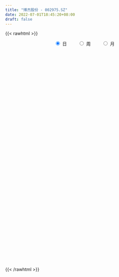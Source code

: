 ```yaml
---
title: "博杰股份 - 002975.SZ"
date: 2022-07-01T18:45:20+08:00
draft: false
---
```

{{< rawhtml >}}
    <div style="text-align: center">
        <label style="padding: 1rem;"><input style="margin-right: .5rem" type="radio" name="period" value="D" checked onclick="period_change(this)">日</label>
        <label style="padding: 1rem;"><input style="margin-right: .5rem" type="radio" name="period" value="W" onclick="period_change(this)">周</label>
        <label style="padding: 1rem;"><input style="margin-right: .5rem" type="radio" name="period" value="M" onclick="period_change(this)">月</label>
    </div>
    <div id="chart" style="height: 700px;"></div> 
    <script type="text/javascript">
        const D_v = [31976.78,36963.95,34380.96,25157.05,26293.55,16325.0,30234.77,24055.02,23907.0,14745.0,17701.0,15123.0,25660.97,22831.62,22460.34,14828.24,21765.88,52831.56,47192.48,41238.56,47676.0,39480.56,37635.0,34987.4,27150.34,24122.0,21984.89,23952.8,17226.7,20298.4,36975.92,31024.34,20224.2,16602.3,16684.81,27568.1,25042.82,17873.22,12118.12,38986.55,37900.0,29535.36,21932.39,34206.4,18019.6,18904.37,15994.54,16589.6,13108.0,13675.0,17900.44,18516.37,16738.32,14422.49,22651.49,15079.99,15831.5,14121.3,15703.0,10340.79,11416.69,10650.1,10168.3,17465.0,12443.0,10803.0,15132.0,10202.0,7525.42,6580.0,10040.01,7287.0,6385.01,14145.81,6613.93,8149.0,6624.5,12621.0,12650.54,27031.2,19997.55,18882.61,7164.04,5717.75,143181.38,98505.28,44244.42,39957.63,38002.01,43397.86,23266.33,18357.12,28593.15,27458.73,22728.1,23256.0,21097.0,21307.99,36854.39,31122.13,35147.12,25833.43,20602.0,15599.0,17286.42,15839.99,26670.22,18295.0,37606.52,25914.12,19739.0,17088.6,41393.0,24858.79,14065.0,15295.0,11172.52,20906.0,12697.0,8492.0,9798.0,11488.0,11886.26,11220.72,27293.0,12664.0,20470.0,19886.6,14114.42,14861.0,16434.0,17301.99,12421.99,17495.6,27567.0,20736.68,41536.96,18386.43,15289.72,30027.43,33356.35,22123.71,24094.76,22104.0,24197.92,18665.02,42599.02,46290.59,33867.59,44590.38,51080.12,23922.34,19908.96,29818.0,29413.32,23810.6,16216.4,19481.47,22339.26,13129.12,15369.19,18992.77,13243.83,14294.9,18662.26,14676.67,13182.15,12422.0,12583.78,18847.67,20867.38,16136.19,22920.42,15383.37,11606.73,12715.0,7240.0,10347.0,9228.0,11355.42,14215.0,7822.07,6580.82,6753.75,10785.0,6750.87,5798.74,6228.0,7212.37,7884.0,16656.35,13568.44,6475.44,9116.69,6660.8,5564.0,5293.0,9549.0,9075.0,6184.01,5909.08,8685.14,5671.58,6725.38,7895.0,7799.33,8650.72,7105.45,10363.49,12352.83,9488.76,6129.96,7864.0,9546.2,10041.14,7050.4,5779.4,16453.19,14363.09,9983.47,13015.53,7554.93,11659.7,6091.05,8011.35,12298.78,6754.93,5270.08,5809.28,5292.44,8922.82,6967.31,5554.33,11374.39,8404.29,7966.9,12964.18,8372.48,9070.5,6031.25,6227.25,6070.44,5489.81,6957.65,7836.99,7724.62,7210.52,13116.83,7642.13,9226.41,13587.0,8102.69,12001.86,15910.24,22696.4,14846.28,10934.56,9411.5,14186.02,9962.2,10917.95,16495.08,13260.45,8730.86,11591.75,10535.05,11417.27,28145.36,22893.21,18950.22,11760.04,16242.38,10917.23,10578.45,11169.94,16275.94,10656.71,8129.65,7965.64,10937.25,11904.77,8266.41,11701.8,9217.41,10117.05,8653.53,8864.0,12712.58,7906.13,7680.01,10003.0,8461.16,7311.99,14480.57,25581.98,25035.62,17111.71,35423.96,19783.36,14740.0,10609.11,7935.21,8222.13,7770.77,6976.41,6115.75,6558.59,8434.45,6657.32,8961.25,6677.4,12093.49,14010.15,11930.19,4804.0,8989.65,4753.0,4978.0,3874.0,6037.17,5728.41,3459.19,2324.0,3579.0,2398.0,2433.0,2662.0,3660.46,3704.11,3021.36,3504.77,5801.15,4714.11,9797.75,6583.0,5562.15,4086.0,4184.2,8672.11,18190.07,30149.8,14222.0,13725.24,8061.0,18377.18,13135.75,36848.17,45193.23,25407.76,17062.35,14072.62,11192.2,13006.95,11124.72,18692.15,9660.39,7697.0,9050.5,7421.16,9600.16,17055.14,9386.29,7721.41,6921.61,5701.92,13650.42,9898.64,7694.24,7600.76,6353.11,5359.19,9408.0,6216.04,6766.2,9983.98,23812.66,23516.82,11462.73,22457.18,15234.64,10960.43,7532.55,14677.54,9032.94,7227.49,6252.7,16569.66,9679.49,7819.22,7772.22,9387.52,7611.5,6751.1,4738.09,5755.0,7950.8,4897.98,5702.0,4492.9,6272.33,4738.0,3345.39,4741.25,2606.0,3492.52,5044.17,3730.39,2893.63,2279.94,2798.0,2320.31,5094.69,6260.26,6181.92,7715.38,5217.8,4606.0,3171.47,3203.0,10931.57,4933.72,6231.0,12058.72,12321.54,7836.69,7605.97,7127.35,7129.7,7958.0,7251.48,4350.48,12122.13,7307.88,5907.16,8940.28,11127.48,7996.13,5389.17,5435.08,6847.0,8534.68,4753.8,3984.48,4835.84,5461.84,5096.08,4201.0,4011.47,3558.99,4084.0,4546.84,5084.56,4957.0,5476.0,6788.58,12714.07,14681.38,10485.64,13091.0,7389.0,5735.0,4548.72,6181.08,7949.51,4414.05,4244.14,6479.0,3703.58,3862.0,3949.72,4965.79,4249.17,6273.0,4457.67,5376.79,7412.0,5349.17,13280.66,12066.68,14672.0,11297.0,7618.0,9739.3,7900.0,8573.85,8150.76,8862.89,8605.06,13060.0,8932.0,15646.36,9895.21,8600.0,9637.0,7924.1,9424.32,14102.93,15126.44,11385.0,7854.01]
const D_histogram = [0.0,0.582017094,1.2232166167,1.02846027,1.6277849981,1.8798505623,1.5061984544,2.1885815379,2.4991043027,2.5469200236,2.6534226534,2.7633803643,2.4014012993,2.426570961,1.6734851849,1.2142962573,1.3888365203,-4.5253929834,-7.6348794997,-9.2642124184,-10.0998789921,-9.7873325629,-9.1480457564,-8.6784727894,-8.1299323267,-7.12730739,-5.9784940448,-4.6244667979,-3.5002841934,-2.6183424832,-2.3739450757,-2.2200134881,-1.7065115611,-0.984923456,-0.4460998045,0.4640353709,1.2786116281,1.73495981,2.101635767,2.8628985167,3.3898123805,3.4447609454,3.1580592877,2.4901890093,2.0250069512,1.908938149,1.9425828274,2.0913153617,2.0449869198,2.0783822359,2.1393047518,2.2847160594,2.1613757808,2.1098047659,1.8432887392,1.7504859925,1.5555638823,1.3135188539,1.0324874193,0.7776895434,0.7053575143,0.4917522931,0.3030611232,-0.1237424116,-0.5290774032,-0.5398468527,-0.2881135824,-0.0362743378,0.1737942281,0.3475498415,0.4943880968,0.6206361721,0.636601304,0.8300442508,0.8744437036,0.9704383884,0.9396418999,0.740779553,0.7733358804,1.2837907926,1.6448163191,1.8556846159,2.474076802,3.3666387259,4.4046618804,4.4042865027,4.0091641182,3.3239522156,2.7213871598,1.8303331968,1.1749703074,0.690714931,0.3311358504,0.0135514465,-0.363202357,-0.3556895965,-0.3991940413,-0.5270060307,-0.1873032461,0.1887316227,0.3701996303,0.3606480352,0.0893725607,-0.103462124,-0.3995221601,-0.6717373384,-0.5047729787,-0.3598736544,0.3113374748,0.7998171007,0.8795764715,0.8673652164,0.1088555488,-0.6471360485,-1.1364440853,-1.4916244685,-1.6322273519,-1.3592122157,-1.236385525,-1.0721923407,-0.8875967978,-0.8389042795,-0.9723983262,-0.9332622738,-1.2453366821,-1.3186414691,-0.879977487,-0.6564197901,-0.3220008638,-0.3433262028,-0.116664907,-0.2133317486,-0.2518300858,-0.1836306895,0.2846072738,0.629942731,0.0401423538,-0.2319305891,-0.3730299645,0.1563117921,0.6157279398,0.8009746475,0.624789458,0.55726227,0.1121095856,-0.0271755417,0.6152699558,1.0744320469,1.2696668516,0.474588104,-0.5923630171,-1.2625338849,-1.729602682,-2.19538315,-2.6334881206,-2.5517511215,-2.5778925457,-2.8067175506,-3.0114474948,-2.9352284294,-2.6559708054,-2.226129366,-2.0224980109,-1.6667727443,-0.9784869824,-0.3772620738,-0.0476101464,0.2056954472,0.3354979846,0.6917522671,1.061838183,1.2171090219,1.5816505514,1.7049233268,1.7527793398,1.692616943,1.5640466955,1.1475241062,1.0375214062,0.6858902396,0.0624728583,-0.2788364482,-0.3692769887,-0.4589920133,-0.6318478826,-0.6299714427,-0.5427657759,-0.424557094,-0.387233685,-0.3193567825,-0.4636271194,-0.8120197263,-0.9587224747,-0.7827868258,-0.6035193794,-0.3810459788,-0.2750266063,0.0849226199,0.516044393,0.7650592834,0.9355515653,1.0942590234,1.0886237874,0.8616478009,0.6877546486,0.6357294559,0.7392245797,0.809918506,0.9923475705,0.9502728104,0.7183835657,0.5752375366,0.344573571,0.0888686143,-0.2408054072,-0.3111932405,-0.3761250848,-0.6005784004,-0.6495910321,-0.7383915393,-1.0078891691,-1.1055471957,-1.1982648856,-1.219667785,-1.0380313639,-0.5926998846,-0.2759468284,-0.0353383642,0.1935130192,0.3170417997,0.3667200513,0.4343169005,0.4243720288,0.6136303178,0.6069097992,0.688835412,0.8798084585,0.9739515466,0.7979465296,0.6706239969,0.4928068258,0.3387639283,0.1494894592,0.0581184457,-0.0955047269,-0.3092316172,-0.4734167917,-0.2362945073,-0.0607516344,0.2164640074,0.4766485101,0.677609183,0.8721282425,1.0408524067,1.3576902932,1.3188046741,1.3393415063,1.0617802998,0.9892223224,0.9063065083,0.6672934911,0.3363449185,0.1053922307,-0.0516564389,-0.0608592263,-0.1841813506,-0.4295826258,-1.0069678429,-1.5237462365,-1.9343217224,-2.0552029462,-1.8335168921,-1.6993961051,-1.6239552735,-1.5632111293,-1.2770891918,-1.184710439,-0.9465980716,-0.6906469404,-0.4130218925,-0.1418060232,0.073845896,0.0491925701,0.0129469742,0.1155340334,0.2292981726,0.2491314252,0.3833435041,0.433279699,0.48422403,0.4063052129,0.2731122348,0.2348022926,-0.0310195328,0.2235897612,0.1887379823,0.1187205235,0.4002041908,0.5640547665,0.553679204,0.3976461388,0.3222405406,0.1850791398,0.0657565707,0.0677430414,0.0689239373,0.057893739,-0.0158652344,-0.0510101715,-0.1372133337,-0.16953872,-0.3223668734,-0.5764391215,-0.7185159853,-0.7666327022,-0.629057436,-0.5333964222,-0.4875889159,-0.4564496677,-0.5314609016,-0.3991893167,-0.227260255,-0.0619438474,0.0032727005,0.0942198133,0.2065228278,0.2620358271,0.2305833814,0.2312615921,0.2081200195,0.17078744,0.210367305,0.2885801455,0.4634689811,0.464728156,0.3949631809,0.3395981829,0.3151705992,0.3413286627,0.6918812308,0.9386250205,1.0056738899,0.9300358055,0.8695560753,0.9205977698,0.915511453,1.2416531036,1.5404096375,1.5424534259,1.4219092587,1.1433683252,0.9245743145,0.7040893448,0.5186631814,0.4881938504,0.3498401428,0.2320085811,0.0484487173,-0.0544771975,-0.2015373365,-0.5180629821,-0.6498931555,-0.7979666519,-0.9153695084,-0.8789488636,-0.6713538898,-0.5815261867,-0.5484745758,-0.4461925097,-0.39739858,-0.3103917712,-0.3628316248,-0.4225167978,-0.4864804598,-0.3840143549,-0.0942992931,0.1625139248,0.2827636669,0.5357462556,0.6283349685,0.6651602827,0.6278498084,0.6556400733,0.5885423316,0.3926708096,0.1943823864,0.2655449114,0.2944891522,0.2884015186,0.1374884688,0.1388865807,0.0815599662,-0.0435782667,-0.1330844481,-0.295455494,-0.5013316068,-0.6746776028,-0.8750836155,-0.8559502156,-1.013525145,-1.0862158398,-1.0387896882,-0.8402521498,-0.6550490385,-0.5259863031,-0.5334046162,-0.5622206786,-0.5046535864,-0.3992779975,-0.3170523206,-0.2305881573,-0.0650641737,-0.042948821,0.0924358699,0.1434508384,0.2355861059,0.233256154,0.2108746863,0.1766179642,0.0239922205,-0.0972376966,-0.2726228773,-0.5659481503,-0.7576234994,-0.8546666306,-0.8585575829,-0.8906083101,-1.0112656768,-0.8859069541,-0.7136489016,-0.551945768,-0.3511083414,-0.1890771185,-0.0479446924,-0.0095251329,0.1392986135,0.1800856797,0.176774113,0.24642498,0.3422781818,0.4200316463,0.4750254775,0.4498853309,0.3754494445,0.2023246635,0.1259294535,0.0277263629,0.0224093751,-0.0048710097,0.0742244134,0.1097413249,0.159228103,0.1334653982,0.0481823948,-0.1785359487,-0.5065002423,-0.6670638689,-0.7561626277,-0.5898579159,-0.3972037934,-0.2265844358,-0.0903291149,0.0838210132,0.2628299401,0.3959725067,0.480997693,0.554561098,0.5922076727,0.6206116098,0.635213547,0.6746893119,0.6929631867,0.5664990967,0.4790987892,0.4062709001,0.3480212116,0.3324398464,0.4342823455,0.4208767599,0.5040961963,0.5638711606,0.5349716515,0.4673809443,0.3390885298,0.2437959272,0.1780939393,0.1007918849,0.0781157839,0.1487629234,0.1851542087,0.3189984543,0.3779074247,0.3144231998,0.3268081151,0.3425944033,0.3774113435,0.4533798012,0.4103648127,0.3783322338,0.2869915746]
const D_fast = [0.0,0.7275213675,1.6745250444,1.7368837652,2.7431547428,3.4651829475,3.4680804533,4.6976089213,5.6329077618,6.3174534885,7.0873117817,7.8881145837,8.1264858435,8.7582982455,8.4235837656,8.2679689022,8.7897182953,1.7441405458,-3.2740658454,-7.2194518687,-10.5800881905,-12.714374902,-14.3620995346,-16.0621447649,-17.5460873839,-18.3252892947,-18.6710994607,-18.4731889132,-18.2240773571,-17.9967212677,-18.3458101291,-18.7468819136,-18.6600078768,-18.1846506357,-17.7573519353,-16.7312079172,-15.5969787529,-14.7068906185,-13.8148057199,-12.3378183409,-10.963451382,-10.0473125808,-9.5444994165,-9.5898224426,-9.5487527628,-9.1875870278,-8.6682966426,-7.9967352678,-7.5318169798,-6.9788261047,-6.3830774008,-5.6664870784,-5.2494834118,-4.7736032353,-4.5792970772,-4.2344783257,-4.0405094654,-3.9541747804,-3.9770843601,-4.0374598501,-3.9334525007,-4.0241196486,-4.1370455377,-4.5947846754,-5.1323890178,-5.2781201804,-5.0984153058,-4.8556446456,-4.6021275226,-4.3414844488,-4.0710491694,-3.7896420511,-3.6145265931,-3.2135725837,-2.950562205,-2.6119579231,-2.4078439367,-2.4215113953,-2.1956210978,-1.3642184874,-0.5919888812,0.0828005696,1.3197119562,3.0539335616,5.1931221862,6.2938184342,6.9009870793,7.0467632306,7.1245449647,6.6910743009,6.3294539883,6.0178773446,5.7410822267,5.4268856845,4.9593312917,4.877921653,4.7346186979,4.4750552009,4.7679321739,5.1911499484,5.4651678636,5.5457782773,5.296845943,5.0781457273,4.6822051512,4.2420556382,4.2828267533,4.3377576639,5.0868031618,5.7752370629,6.0748905516,6.2795206006,5.5482248202,4.6304492108,3.8570301526,3.1289436523,2.5802839309,2.5134960132,2.3272263226,2.2233714217,2.1860677652,2.0250342137,1.6484405854,1.4542610693,0.8308524905,0.4278873362,0.6465569465,0.706009696,0.9599284063,0.8527715165,1.0502665857,0.9002668069,0.7988109483,0.8211026722,1.3604924539,1.8633135939,1.2835488051,0.953493215,0.7191363485,1.2875560531,1.9009041857,2.2863945553,2.2664067303,2.3381951098,1.9210698218,1.774990809,2.5712537955,3.2990238984,3.811675416,3.1352436943,1.920201819,0.9343974799,0.0349280123,-0.9796982431,-2.0761752439,-2.6323760252,-3.3029905858,-4.2334949784,-5.1910867962,-5.8486748382,-6.2334099156,-6.3601008177,-6.6620939653,-6.7230618847,-6.2793978685,-5.7724884784,-5.4547390875,-5.1500096321,-4.9363325986,-4.4071402493,-3.7715947876,-3.3120466932,-2.5520925259,-2.0025889188,-1.5165380708,-1.1535462318,-0.8911048055,-1.0207463683,-0.8713687167,-1.0515273234,-1.6593264902,-2.0703449087,-2.2531046963,-2.4575677243,-2.7883855642,-2.944001985,-2.9924877622,-2.9804183538,-3.0399033661,-3.0518656592,-3.312042776,-3.8634403144,-4.2498236814,-4.269584739,-4.2411971375,-4.1139852316,-4.0767225107,-3.6955426295,-3.1354097582,-2.6951300469,-2.2907498737,-1.8584776597,-1.5919569489,-1.6035209852,-1.6054754753,-1.498568304,-1.2102670353,-0.9370934825,-0.5065775254,-0.3110840829,-0.3633774362,-0.3627140812,-0.5072346539,-0.7407224571,-1.1305978304,-1.2787839738,-1.4377470893,-1.812345005,-2.0237553948,-2.2971537868,-2.8186237089,-3.1926685344,-3.5849524457,-3.9112722913,-3.9891437112,-3.6919872031,-3.4442208539,-3.2124469809,-2.9352173427,-2.7324281122,-2.5910698478,-2.4148937734,-2.318745638,-1.9760797696,-1.8310728383,-1.5769383726,-1.1660132114,-0.8283822366,-0.8049006212,-0.7645671547,-0.8191826194,-0.8885345348,-1.0404366391,-1.1172780411,-1.2947773955,-1.5858121901,-1.8683515625,-1.6903029049,-1.5299479406,-1.1986162969,-0.8192696667,-0.4489066981,-0.036355578,0.3925816879,1.0488421477,1.3396576971,1.6950299059,1.6829137743,1.8576613775,2.0013221905,1.9291325461,1.682270203,1.477665573,1.3077027937,1.2832851997,1.1139177377,0.7611208061,-0.0680063717,-0.9657213245,-1.859877241,-2.4945592014,-2.7312523703,-3.0219806095,-3.3525285963,-3.6825872344,-3.7157375949,-3.9195364518,-3.9180736023,-3.8347842062,-3.6604146315,-3.424650268,-3.1905368747,-3.2028920581,-3.2359009105,-3.1044303429,-2.9333416606,-2.8512255516,-2.6211775967,-2.462921477,-2.2909211386,-2.2672636524,-2.3321785718,-2.3117879408,-2.5853646495,-2.2748579152,-2.2625251985,-2.3028625264,-1.9213278115,-1.6164635441,-1.4884193056,-1.5450408361,-1.5398862992,-1.630777915,-1.7336613415,-1.7147391104,-1.6963272302,-1.6928839937,-1.7706092758,-1.8185067557,-1.9390132514,-2.0137233177,-2.2471431894,-2.6453252178,-2.9670310781,-3.2068059705,-3.2264950632,-3.2641831551,-3.3402728777,-3.4232460464,-3.6311225057,-3.59864825,-3.483534252,-3.3337038063,-3.2676690832,-3.1531670172,-2.9892332957,-2.8682113396,-2.84201794,-2.7835243312,-2.754635899,-2.7492716184,-2.6570999272,-2.5067420503,-2.2159859695,-2.0985447555,-2.0695689354,-2.0400343877,-1.9856693216,-1.8741790924,-1.3506562166,-0.8692561718,-0.55078883,-0.3939179629,-0.2370086744,0.0441824626,0.267974009,0.9045289356,1.5883878788,1.9760450237,2.2109781712,2.218279319,2.230628887,2.1861662535,2.1304058853,2.221985017,2.171091345,2.1112619286,1.9398142442,1.8232690299,1.6258245569,1.1797831657,0.8854797035,0.5379145442,0.1916693106,0.0083527394,0.0481092407,-0.0074446029,-0.1115116358,-0.1207776972,-0.1713334125,-0.1619245465,-0.3050723063,-0.4703866787,-0.6559704556,-0.6495079395,-0.383367701,-0.0859260019,0.1050146569,0.4919338095,0.7416062646,0.9447216494,1.0643736273,1.2560739105,1.3361117516,1.238407932,1.0887151054,1.2262638583,1.3288303871,1.3948431332,1.2783022006,1.3144219576,1.2774853347,1.1414525352,1.0186752417,0.7824403224,0.4512313078,0.1092159112,-0.3099610054,-0.5048151594,-0.9157713751,-1.2600160298,-1.4722873003,-1.4838127994,-1.4623719476,-1.4648057881,-1.6055752552,-1.7749464872,-1.8435427917,-1.8379867021,-1.8350241054,-1.8062069814,-1.6569490412,-1.6455708938,-1.4870772354,-1.4001995573,-1.2491677633,-1.1931836766,-1.1628464729,-1.1529487038,-1.2995763924,-1.4451157337,-1.6886566338,-2.1234689443,-2.5045501682,-2.8152599571,-3.0337903051,-3.2884931098,-3.6619668958,-3.7580849116,-3.7642390845,-3.7405223928,-3.6274620516,-3.5127001084,-3.3835538554,-3.347515579,-3.1638671793,-3.0780586931,-3.0371767317,-2.9059196196,-2.7244968723,-2.5417354963,-2.3679852958,-2.2806541096,-2.2612276349,-2.38377125,-2.4286840966,-2.5199555965,-2.5196702405,-2.5481683777,-2.4505168512,-2.3875646086,-2.2982708046,-2.2906671599,-2.3639045647,-2.6352568953,-3.0898462495,-3.4171758433,-3.695315259,-3.6764750262,-3.5831218521,-3.4691486034,-3.3554755612,-3.1603701799,-2.9156537679,-2.6835180746,-2.478243465,-2.2660397856,-2.0803412927,-1.8967844531,-1.7233791291,-1.5152310363,-1.3237163648,-1.3085556807,-1.2761812908,-1.247441455,-1.2186858405,-1.1511572441,-0.9407441586,-0.8489305543,-0.6396870688,-0.4389443144,-0.3341009106,-0.2848463817,-0.3283666637,-0.3627102845,-0.3838887876,-0.4359928708,-0.4391400258,-0.3313021555,-0.248622318,-0.0350284588,0.1183573678,0.1334789428,0.2275658868,0.3290007759,0.4581705519,0.6474839599,0.7070601746,0.7696106542,0.7500178886]
const D_slow = [0.0,0.1455042735,0.4513084277,0.7084234952,1.1153697447,1.5853323853,1.9618819989,2.5090273834,3.133803459,3.7705334649,4.4338891283,5.1247342194,5.7250845442,6.3317272845,6.7500985807,7.053672645,7.4008817751,6.2695335292,4.3608136543,2.0447605497,-0.4802091983,-2.9270423391,-5.2140537782,-7.3836719755,-9.4161550572,-11.1979819047,-12.6926054159,-13.8487221154,-14.7237931637,-15.3783787845,-15.9718650534,-16.5268684254,-16.9534963157,-17.1997271797,-17.3112521308,-17.1952432881,-16.8755903811,-16.4418504286,-15.9164414868,-15.2007168576,-14.3532637625,-13.4920735262,-12.7025587042,-12.0800114519,-11.5737597141,-11.0965251768,-10.61087947,-10.0880506296,-9.5768038996,-9.0572083406,-8.5223821527,-7.9512031378,-7.4108591926,-6.8834080012,-6.4225858164,-5.9849643182,-5.5960733477,-5.2676936342,-5.0095717794,-4.8151493935,-4.638810015,-4.5158719417,-4.4401066609,-4.4710422638,-4.6033116146,-4.7382733278,-4.8103017234,-4.8193703078,-4.7759217508,-4.6890342904,-4.5654372662,-4.4102782232,-4.2511278972,-4.0436168345,-3.8250059086,-3.5823963115,-3.3474858365,-3.1622909483,-2.9689569782,-2.64800928,-2.2368052003,-1.7728840463,-1.1543648458,-0.3127051643,0.7884603058,1.8895319315,2.891822961,3.7228110149,4.4031578049,4.8607411041,5.1544836809,5.3271624137,5.4099463763,5.4133342379,5.3225336487,5.2336112495,5.1338127392,5.0020612315,4.95523542,5.0024183257,5.0949682333,5.1851302421,5.2074733823,5.1816078513,5.0817273112,4.9137929766,4.787599732,4.6976313184,4.7754656871,4.9754199622,5.1953140801,5.4121553842,5.4393692714,5.2775852593,4.993474238,4.6205681208,4.2125112828,3.8727082289,3.5636118477,3.2955637625,3.073664563,2.8639384932,2.6208389116,2.3875233431,2.0761891726,1.7465288053,1.5265344336,1.362429486,1.2819292701,1.1960977194,1.1669314926,1.1135985555,1.0506410341,1.0047333617,1.0758851801,1.2333708629,1.2434064513,1.1854238041,1.092166313,1.131244261,1.2851762459,1.4854199078,1.6416172723,1.7809328398,1.8089602362,1.8021663508,1.9559838397,2.2245918514,2.5420085644,2.6606555903,2.5125648361,2.1969313648,1.7645306943,1.2156849068,0.5573128767,-0.0806249037,-0.7250980401,-1.4267774278,-2.1796393015,-2.9134464088,-3.5774391102,-4.1339714517,-4.6395959544,-5.0562891404,-5.3009108861,-5.3952264045,-5.4071289411,-5.3557050793,-5.2718305832,-5.0988925164,-4.8334329706,-4.5291557152,-4.1337430773,-3.7075122456,-3.2693174106,-2.8461631749,-2.455151501,-2.1682704745,-1.9088901229,-1.737417563,-1.7217993484,-1.7915084605,-1.8838277077,-1.998575711,-2.1565376816,-2.3140305423,-2.4497219863,-2.5558612598,-2.652669681,-2.7325088767,-2.8484156565,-3.0514205881,-3.2911012068,-3.4867979132,-3.6376777581,-3.7329392528,-3.8016959044,-3.7804652494,-3.6514541512,-3.4601893303,-3.226301439,-2.9527366831,-2.6805807363,-2.4651687861,-2.2932301239,-2.1342977599,-1.949491615,-1.7470119885,-1.4989250959,-1.2613568933,-1.0817610019,-0.9379516177,-0.851808225,-0.8295910714,-0.8897924232,-0.9675907333,-1.0616220045,-1.2117666046,-1.3741643627,-1.5587622475,-1.8107345398,-2.0871213387,-2.3866875601,-2.6916045063,-2.9511123473,-3.0992873185,-3.1682740256,-3.1771086166,-3.1287303618,-3.0494699119,-2.9577898991,-2.849210674,-2.7431176668,-2.5897100873,-2.4379826375,-2.2657737845,-2.0458216699,-1.8023337832,-1.6028471508,-1.4351911516,-1.3119894452,-1.2272984631,-1.1899260983,-1.1753964869,-1.1992726686,-1.2765805729,-1.3949347708,-1.4540083976,-1.4691963062,-1.4150803044,-1.2959181769,-1.1265158811,-0.9084838205,-0.6482707188,-0.3088481455,0.020853023,0.3556883996,0.6211334745,0.8684390551,1.0950156822,1.261839055,1.3459252846,1.3722733423,1.3593592325,1.344144426,1.2980990883,1.1907034319,0.9389614712,0.558024912,0.0744444814,-0.4393562551,-0.8977354782,-1.3225845044,-1.7285733228,-2.1193761051,-2.4386484031,-2.7348260128,-2.9714755307,-3.1441372658,-3.2473927389,-3.2828442448,-3.2643827708,-3.2520846282,-3.2488478847,-3.2199643763,-3.1626398332,-3.1003569769,-3.0045211008,-2.8962011761,-2.7751451686,-2.6735688653,-2.6052908066,-2.5465902335,-2.5543451167,-2.4984476764,-2.4512631808,-2.4215830499,-2.3215320022,-2.1805183106,-2.0420985096,-1.9426869749,-1.8621268398,-1.8158570548,-1.7994179122,-1.7824821518,-1.7652511675,-1.7507777327,-1.7547440413,-1.7674965842,-1.8017999176,-1.8441845977,-1.924776316,-2.0688860964,-2.2485150927,-2.4401732683,-2.5974376273,-2.7307867328,-2.8526839618,-2.9667963787,-3.0996616041,-3.1994589333,-3.256273997,-3.2717599589,-3.2709417838,-3.2473868304,-3.1957561235,-3.1302471667,-3.0726013214,-3.0147859233,-2.9627559185,-2.9200590585,-2.8674672322,-2.7953221958,-2.6794549505,-2.5632729115,-2.4645321163,-2.3796325706,-2.3008399208,-2.2155077551,-2.0425374474,-1.8078811923,-1.5564627198,-1.3239537685,-1.1065647496,-0.8764153072,-0.647537444,-0.337124168,0.0479782413,0.4335915978,0.7890689125,1.0749109938,1.3060545724,1.4820769086,1.611742704,1.7337911666,1.8212512023,1.8792533475,1.8913655269,1.8777462275,1.8273618934,1.6978461478,1.535372859,1.335881196,1.1070388189,0.887301603,0.7194631305,0.5740815839,0.4369629399,0.3254148125,0.2260651675,0.1484672247,0.0577593185,-0.0478698809,-0.1694899959,-0.2654935846,-0.2890684079,-0.2484399267,-0.17774901,-0.0438124461,0.113271296,0.2795613667,0.4365238188,0.6004338372,0.7475694201,0.8457371224,0.894332719,0.9607189469,1.0343412349,1.1064416146,1.1408137318,1.175535377,1.1959253685,1.1850308018,1.1517596898,1.0778958163,0.9525629146,0.7838935139,0.5651226101,0.3511350562,0.0977537699,-0.17380019,-0.4334976121,-0.6435606495,-0.8073229092,-0.9388194849,-1.072170639,-1.2127258086,-1.3388892052,-1.4387087046,-1.5179717848,-1.5756188241,-1.5918848675,-1.6026220728,-1.5795131053,-1.5436503957,-1.4847538692,-1.4264398307,-1.3737211591,-1.3295666681,-1.3235686129,-1.3478780371,-1.4160337564,-1.557520794,-1.7469266688,-1.9605933265,-2.1752327222,-2.3978847997,-2.6507012189,-2.8721779575,-3.0505901829,-3.1885766249,-3.2763537102,-3.3236229898,-3.335609163,-3.3379904462,-3.3031657928,-3.2581443729,-3.2139508446,-3.1523445996,-3.0667750542,-2.9617671426,-2.8430107732,-2.7305394405,-2.6366770794,-2.5860959135,-2.5546135501,-2.5476819594,-2.5420796156,-2.543297368,-2.5247412647,-2.4973059334,-2.4574989077,-2.4241325581,-2.4120869594,-2.4567209466,-2.5833460072,-2.7501119744,-2.9391526314,-3.0866171103,-3.1859180587,-3.2425641676,-3.2651464463,-3.244191193,-3.178483708,-3.0794905813,-2.9592411581,-2.8206008836,-2.6725489654,-2.5173960629,-2.3585926762,-2.1899203482,-2.0166795515,-1.8750547773,-1.75528008,-1.653712355,-1.5667070521,-1.4835970905,-1.3750265041,-1.2698073142,-1.1437832651,-1.0028154749,-0.8690725621,-0.752227326,-0.6674551935,-0.6065062117,-0.5619827269,-0.5367847557,-0.5172558097,-0.4800650789,-0.4337765267,-0.3540269131,-0.2595500569,-0.180944257,-0.0992422282,-0.0135936274,0.0807592085,0.1941041587,0.2966953619,0.3912784204,0.463026314]
const D_data = [['2020-06-10', 135.88, 147.88, 135.8, 147.88],['2020-06-11', 154.0, 157.0, 151.5, 158.8],['2020-06-12', 153.12, 161.83, 152.1, 165.78],['2020-06-15', 158.0, 153.55, 153.2, 161.74],['2020-06-16', 155.04, 165.8, 155.04, 165.8],['2020-06-17', 164.68, 165.36, 160.46, 165.99],['2020-06-18', 164.97, 158.8, 158.49, 175.58],['2020-06-19', 157.72, 174.68, 157.72, 174.68],['2020-06-22', 179.0, 175.0, 172.58, 181.51],['2020-06-23', 175.74, 175.2, 172.0, 176.72],['2020-06-24', 175.22, 179.03, 172.3, 182.8],['2020-06-29', 178.99, 182.52, 176.34, 182.68],['2020-06-30', 181.82, 178.77, 175.37, 189.88],['2020-07-01', 183.98, 185.51, 180.01, 188.8],['2020-07-02', 183.0, 176.36, 175.0, 185.77],['2020-07-03', 175.5, 178.9, 172.0, 181.8],['2020-07-06', 178.0, 188.15, 178.0, 191.86],['2020-07-07', 94.52, 95.96, 92.1, 98.8],['2020-07-08', 97.0, 102.5, 95.5, 102.88],['2020-07-09', 101.5, 101.86, 99.58, 103.43],['2020-07-10', 101.96, 97.45, 94.1, 101.96],['2020-07-13', 96.2, 102.19, 96.0, 102.55],['2020-07-14', 102.27, 100.68, 96.58, 102.27],['2020-07-15', 99.24, 93.5, 93.5, 99.28],['2020-07-16', 92.94, 89.3, 88.0, 94.88],['2020-07-17', 89.32, 91.6, 88.8, 92.52],['2020-07-20', 93.2, 92.3, 88.24, 93.6],['2020-07-21', 92.78, 95.51, 91.0, 96.28],['2020-07-22', 94.99, 94.05, 93.28, 95.36],['2020-07-23', 91.23, 91.85, 90.26, 93.95],['2020-07-24', 91.78, 82.67, 82.67, 91.78],['2020-07-27', 80.11, 78.45, 77.68, 82.66],['2020-07-28', 79.45, 80.8, 77.8, 81.51],['2020-07-29', 79.72, 83.24, 79.72, 83.26],['2020-07-30', 82.81, 81.33, 80.8, 83.74],['2020-07-31', 83.65, 87.46, 83.63, 88.83],['2020-08-03', 89.0, 89.21, 87.46, 91.39],['2020-08-04', 89.21, 87.0, 86.12, 89.22],['2020-08-05', 86.21, 87.34, 86.21, 88.8],['2020-08-06', 87.13, 95.12, 84.03, 96.0],['2020-08-07', 96.0, 96.08, 93.55, 97.99],['2020-08-10', 92.8, 92.5, 90.66, 95.8],['2020-08-11', 93.5, 88.37, 88.0, 94.85],['2020-08-12', 88.48, 81.5, 79.93, 88.78],['2020-08-13', 82.0, 81.09, 80.16, 82.88],['2020-08-14', 81.1, 83.85, 81.1, 84.61],['2020-08-17', 83.85, 85.5, 83.01, 85.99],['2020-08-18', 85.5, 87.58, 85.09, 88.55],['2020-08-19', 87.0, 85.67, 84.73, 87.0],['2020-08-20', 85.88, 86.96, 83.0, 88.83],['2020-08-21', 87.99, 88.0, 87.5, 90.5],['2020-08-24', 88.0, 90.22, 86.06, 91.47],['2020-08-25', 90.66, 87.6, 86.5, 90.8],['2020-08-26', 87.61, 88.72, 86.6, 89.49],['2020-08-27', 89.78, 85.8, 81.98, 89.78],['2020-08-28', 85.0, 87.56, 84.1, 88.25],['2020-08-31', 88.05, 86.0, 85.0, 89.0],['2020-09-01', 85.44, 84.6, 83.8, 86.41],['2020-09-02', 84.0, 82.9, 82.0, 85.3],['2020-09-03', 83.36, 81.8, 81.6, 83.36],['2020-09-04', 80.4, 83.12, 78.6, 83.18],['2020-09-07', 82.48, 80.4, 80.16, 82.96],['2020-09-08', 80.0, 79.3, 79.0, 80.9],['2020-09-09', 79.24, 74.08, 71.37, 79.24],['2020-09-10', 75.45, 71.18, 70.8, 75.45],['2020-09-11', 70.4, 73.9, 69.5, 75.0],['2020-09-14', 74.0, 76.83, 74.0, 79.24],['2020-09-15', 77.0, 77.38, 76.01, 78.6],['2020-09-16', 76.0, 77.48, 76.0, 78.0],['2020-09-17', 77.0, 77.6, 76.89, 78.48],['2020-09-18', 77.47, 77.81, 76.5, 78.8],['2020-09-21', 77.99, 78.1, 77.88, 79.8],['2020-09-22', 77.57, 76.99, 76.58, 78.39],['2020-09-23', 76.99, 79.78, 76.97, 81.48],['2020-09-24', 78.6, 78.68, 78.0, 79.58],['2020-09-25', 78.78, 79.92, 78.2, 80.68],['2020-09-28', 79.25, 78.78, 78.69, 80.19],['2020-09-29', 78.26, 76.26, 75.06, 79.0],['2020-09-30', 76.26, 78.88, 75.53, 80.11],['2020-10-09', 81.0, 86.77, 79.2, 86.77],['2020-10-12', 87.64, 88.09, 86.82, 89.0],['2020-10-13', 88.5, 88.88, 87.5, 90.09],['2020-10-14', 97.77, 97.77, 97.77, 97.77],['2020-10-15', 107.55, 107.55, 107.55, 107.55],['2020-10-16', 111.0, 117.77, 111.0, 118.31],['2020-10-19', 115.0, 111.3, 105.99, 115.0],['2020-10-20', 110.05, 109.0, 106.0, 110.12],['2020-10-21', 109.11, 105.85, 104.6, 110.0],['2020-10-22', 105.5, 106.4, 103.9, 107.66],['2020-10-23', 106.79, 101.22, 99.01, 106.79],['2020-10-26', 100.59, 101.9, 99.42, 103.2],['2020-10-27', 101.92, 102.45, 101.45, 103.58],['2020-10-28', 103.5, 102.9, 102.42, 105.46],['2020-10-29', 100.0, 102.5, 99.99, 105.55],['2020-10-30', 102.99, 100.5, 100.48, 103.3],['2020-11-02', 101.01, 104.78, 100.83, 104.8],['2020-11-03', 104.78, 104.48, 103.03, 105.87],['2020-11-04', 105.37, 103.31, 102.5, 106.89],['2020-11-05', 105.0, 110.17, 103.6, 111.2],['2020-11-06', 110.0, 113.28, 107.51, 114.3],['2020-11-09', 115.1, 113.3, 112.11, 116.91],['2020-11-10', 111.51, 112.4, 111.48, 117.0],['2020-11-11', 111.88, 109.28, 108.5, 113.97],['2020-11-12', 109.34, 109.74, 108.1, 110.79],['2020-11-13', 109.0, 107.65, 106.87, 110.74],['2020-11-16', 108.07, 106.69, 106.0, 108.79],['2020-11-17', 106.69, 112.13, 103.56, 113.6],['2020-11-18', 111.56, 113.03, 109.66, 114.8],['2020-11-19', 113.0, 122.5, 111.5, 124.0],['2020-11-20', 122.49, 124.5, 120.3, 124.66],['2020-11-23', 124.37, 122.32, 121.0, 124.5],['2020-11-24', 121.99, 122.81, 120.9, 126.21],['2020-11-25', 121.81, 112.53, 112.0, 122.8],['2020-11-26', 111.9, 109.0, 107.1, 113.0],['2020-11-27', 109.1, 108.98, 107.22, 110.0],['2020-11-30', 109.5, 108.0, 107.1, 111.39],['2020-12-01', 107.8, 108.72, 107.15, 110.0],['2020-12-02', 110.0, 113.64, 108.19, 115.0],['2020-12-03', 113.58, 112.32, 110.78, 114.39],['2020-12-04', 112.35, 113.18, 111.67, 114.1],['2020-12-07', 112.61, 114.05, 112.59, 115.8],['2020-12-08', 114.09, 112.71, 112.6, 115.5],['2020-12-09', 113.0, 109.86, 109.86, 114.2],['2020-12-10', 109.18, 111.36, 108.18, 113.15],['2020-12-11', 112.0, 105.66, 102.1, 112.76],['2020-12-14', 105.0, 106.85, 104.0, 107.3],['2020-12-15', 107.7, 113.61, 106.42, 113.8],['2020-12-16', 115.0, 112.3, 111.66, 117.54],['2020-12-17', 112.9, 115.0, 111.35, 115.0],['2020-12-18', 114.49, 111.3, 111.02, 114.96],['2020-12-21', 111.81, 114.95, 111.81, 115.0],['2020-12-22', 114.11, 111.28, 110.49, 116.67],['2020-12-23', 111.23, 111.61, 109.14, 112.77],['2020-12-24', 111.0, 113.0, 108.1, 114.5],['2020-12-25', 113.5, 119.66, 113.01, 120.88],['2020-12-28', 120.87, 120.86, 117.38, 122.21],['2020-12-29', 120.05, 108.92, 108.77, 121.6],['2020-12-30', 107.96, 110.66, 106.0, 111.8],['2020-12-31', 110.9, 111.1, 109.48, 112.44],['2021-01-04', 110.5, 120.63, 110.5, 121.9],['2021-01-05', 120.01, 122.92, 115.5, 123.5],['2021-01-06', 122.5, 122.0, 118.35, 123.88],['2021-01-07', 121.46, 118.29, 115.88, 122.97],['2021-01-08', 118.18, 119.71, 116.15, 122.42],['2021-01-11', 120.0, 114.11, 112.78, 121.0],['2021-01-12', 114.11, 116.65, 111.5, 117.97],['2021-01-13', 117.17, 128.32, 115.6, 128.32],['2021-01-14', 129.97, 129.99, 128.24, 136.0],['2021-01-15', 131.17, 129.74, 122.81, 133.0],['2021-01-18', 116.77, 116.77, 116.77, 119.5],['2021-01-19', 114.6, 108.63, 107.88, 116.94],['2021-01-20', 107.0, 108.48, 104.75, 109.8],['2021-01-21', 107.5, 107.02, 105.64, 109.8],['2021-01-22', 106.6, 103.14, 101.2, 107.88],['2021-01-25', 100.33, 99.22, 97.62, 101.5],['2021-01-26', 99.22, 102.72, 97.88, 102.92],['2021-01-27', 101.69, 99.4, 99.12, 102.46],['2021-01-28', 98.0, 93.85, 93.7, 99.3],['2021-01-29', 94.0, 90.38, 89.5, 94.98],['2021-02-01', 90.4, 90.8, 89.22, 91.64],['2021-02-02', 91.0, 91.6, 90.3, 93.51],['2021-02-03', 91.0, 92.9, 88.93, 94.5],['2021-02-04', 92.87, 89.45, 89.28, 92.87],['2021-02-05', 89.45, 90.7, 89.45, 92.5],['2021-02-08', 91.39, 95.9, 91.3, 98.04],['2021-02-09', 96.79, 97.0, 96.18, 98.6],['2021-02-10', 97.74, 95.18, 95.0, 97.8],['2021-02-18', 96.99, 95.1, 94.5, 97.2],['2021-02-19', 95.08, 94.05, 91.5, 95.1],['2021-02-22', 94.0, 97.88, 94.0, 99.99],['2021-02-23', 98.0, 100.02, 95.77, 101.8],['2021-02-24', 99.88, 99.0, 98.0, 101.99],['2021-02-25', 99.87, 103.54, 98.0, 104.8],['2021-02-26', 102.11, 102.6, 101.07, 105.5],['2021-03-01', 104.59, 103.01, 101.81, 104.8],['2021-03-02', 103.04, 102.57, 100.31, 103.5],['2021-03-03', 102.35, 102.13, 101.46, 103.41],['2021-03-04', 101.0, 97.8, 97.06, 102.09],['2021-03-05', 97.15, 100.8, 96.38, 102.0],['2021-03-08', 101.71, 96.95, 96.46, 101.99],['2021-03-09', 95.6, 90.95, 89.55, 96.52],['2021-03-10', 91.87, 91.53, 90.61, 93.06],['2021-03-11', 92.15, 92.98, 90.8, 93.5],['2021-03-12', 93.99, 91.89, 91.5, 93.99],['2021-03-15', 91.79, 89.4, 87.96, 91.79],['2021-03-16', 89.81, 90.3, 89.61, 92.48],['2021-03-17', 90.0, 90.8, 89.2, 91.4],['2021-03-18', 90.81, 91.0, 90.81, 92.5],['2021-03-19', 89.78, 89.71, 88.9, 91.9],['2021-03-22', 90.08, 89.71, 89.5, 92.29],['2021-03-23', 89.55, 86.13, 84.0, 90.0],['2021-03-24', 84.99, 81.3, 81.1, 85.84],['2021-03-25', 80.06, 81.32, 80.06, 82.29],['2021-03-26', 81.85, 84.26, 81.03, 84.78],['2021-03-29', 84.5, 84.2, 83.0, 85.56],['2021-03-30', 84.32, 84.91, 83.88, 85.25],['2021-03-31', 84.5, 83.54, 82.91, 84.5],['2021-04-01', 84.0, 87.37, 83.12, 87.88],['2021-04-02', 87.33, 90.12, 86.96, 90.7],['2021-04-06', 90.31, 89.69, 89.0, 91.1],['2021-04-07', 89.98, 90.05, 88.86, 90.42],['2021-04-08', 90.04, 91.17, 88.7, 92.75],['2021-04-09', 91.53, 90.0, 89.15, 91.8],['2021-04-12', 89.0, 87.01, 86.6, 90.69],['2021-04-13', 86.98, 86.87, 85.18, 87.83],['2021-04-14', 86.14, 88.0, 86.0, 89.99],['2021-04-15', 88.88, 90.35, 86.71, 90.8],['2021-04-16', 90.35, 90.77, 88.5, 91.55],['2021-04-19', 90.2, 93.35, 90.19, 93.68],['2021-04-20', 91.88, 91.5, 88.88, 93.18],['2021-04-21', 90.81, 88.88, 88.18, 90.82],['2021-04-22', 88.73, 89.35, 88.26, 89.77],['2021-04-23', 88.65, 87.48, 86.98, 90.15],['2021-04-26', 87.03, 85.9, 85.4, 88.18],['2021-04-27', 86.1, 83.2, 82.98, 86.11],['2021-04-28', 82.55, 85.01, 82.01, 85.4],['2021-04-29', 84.74, 84.29, 83.6, 86.2],['2021-04-30', 83.72, 80.95, 80.2, 84.16],['2021-05-06', 80.7, 81.72, 78.66, 81.91],['2021-05-07', 81.26, 80.08, 80.0, 83.58],['2021-05-10', 79.79, 75.9, 75.54, 80.08],['2021-05-11', 75.9, 75.93, 74.1, 76.7],['2021-05-12', 75.99, 74.23, 73.0, 76.26],['2021-05-13', 74.19, 73.48, 73.2, 74.8],['2021-05-14', 73.47, 75.15, 73.2, 75.3],['2021-05-17', 75.14, 79.07, 75.01, 79.28],['2021-05-18', 78.56, 78.73, 77.81, 80.3],['2021-05-19', 78.31, 78.71, 78.09, 79.75],['2021-05-20', 79.12, 79.45, 78.77, 80.27],['2021-05-21', 79.46, 78.85, 77.8, 79.77],['2021-05-24', 78.7, 78.24, 74.98, 78.7],['2021-05-25', 78.0, 78.69, 77.35, 78.88],['2021-05-26', 78.69, 77.82, 77.75, 79.88],['2021-05-27', 77.83, 80.84, 77.83, 81.05],['2021-05-28', 80.84, 79.01, 78.57, 81.3],['2021-05-31', 79.41, 80.51, 78.66, 80.58],['2021-06-01', 82.0, 82.94, 81.36, 84.7],['2021-06-02', 82.98, 82.97, 81.38, 83.3],['2021-06-03', 83.88, 79.83, 79.66, 83.88],['2021-06-04', 79.5, 79.99, 78.79, 81.25],['2021-06-07', 79.8, 78.8, 78.43, 80.43],['2021-06-08', 78.95, 78.35, 77.12, 79.2],['2021-06-09', 78.16, 77.0, 76.8, 78.62],['2021-06-10', 76.77, 77.38, 75.83, 77.88],['2021-06-11', 77.51, 75.75, 75.0, 77.51],['2021-06-15', 75.71, 73.66, 73.28, 75.75],['2021-06-16', 73.67, 72.75, 72.47, 75.41],['2021-06-17', 73.0, 77.49, 72.88, 77.5],['2021-06-18', 77.52, 77.51, 76.34, 78.93],['2021-06-21', 77.1, 79.87, 77.1, 81.25],['2021-06-22', 80.41, 81.2, 78.68, 82.78],['2021-06-23', 81.0, 82.0, 80.7, 82.77],['2021-06-24', 82.06, 83.47, 81.21, 84.44],['2021-06-25', 83.38, 84.79, 82.61, 87.23],['2021-06-28', 85.0, 88.86, 84.94, 90.57],['2021-06-29', 89.1, 86.21, 85.88, 89.28],['2021-06-30', 86.57, 88.0, 86.57, 90.0],['2021-07-01', 88.06, 84.6, 84.6, 88.6],['2021-07-02', 84.57, 87.15, 84.43, 89.53],['2021-07-05', 88.88, 87.5, 86.52, 89.9],['2021-07-06', 87.95, 85.47, 84.2, 87.95],['2021-07-07', 85.28, 83.36, 82.66, 86.51],['2021-07-08', 84.26, 83.46, 81.4, 84.97],['2021-07-09', 83.18, 83.55, 81.64, 84.36],['2021-07-12', 83.58, 85.1, 82.27, 86.38],['2021-07-13', 84.94, 83.4, 82.6, 87.45],['2021-07-14', 83.44, 80.8, 80.56, 83.58],['2021-07-15', 77.0, 73.98, 73.67, 79.23],['2021-07-16', 73.97, 70.86, 70.23, 74.37],['2021-07-19', 70.0, 68.33, 67.5, 70.85],['2021-07-20', 68.35, 68.89, 67.8, 69.85],['2021-07-21', 68.88, 71.8, 68.69, 71.88],['2021-07-22', 71.85, 70.09, 69.8, 71.91],['2021-07-23', 69.62, 68.37, 67.8, 70.47],['2021-07-26', 68.02, 67.0, 65.35, 68.36],['2021-07-27', 67.01, 69.3, 66.8, 71.0],['2021-07-28', 68.26, 66.54, 65.4, 69.0],['2021-07-29', 67.22, 68.0, 66.55, 68.5],['2021-07-30', 68.03, 68.47, 67.41, 68.6],['2021-08-02', 68.47, 69.29, 67.0, 69.82],['2021-08-03', 69.49, 70.01, 69.36, 71.5],['2021-08-04', 70.0, 70.14, 69.19, 70.87],['2021-08-05', 69.89, 67.23, 67.07, 69.9],['2021-08-06', 67.0, 66.48, 65.8, 67.49],['2021-08-09', 67.01, 67.99, 66.07, 68.84],['2021-08-10', 67.66, 68.4, 67.12, 68.72],['2021-08-11', 68.68, 67.33, 67.09, 68.68],['2021-08-12', 66.92, 69.0, 66.86, 70.0],['2021-08-13', 69.02, 68.35, 68.02, 69.5],['2021-08-16', 67.86, 68.6, 67.0, 69.7],['2021-08-17', 68.6, 66.88, 66.53, 68.8],['2021-08-18', 66.88, 65.51, 65.48, 67.18],['2021-08-19', 65.4, 66.07, 65.02, 66.67],['2021-08-20', 65.82, 62.11, 61.89, 65.83],['2021-08-23', 62.23, 68.32, 61.43, 68.32],['2021-08-24', 67.92, 65.1, 64.05, 67.92],['2021-08-25', 66.0, 64.15, 62.6, 66.0],['2021-08-26', 63.51, 69.0, 62.88, 70.55],['2021-08-27', 68.01, 68.8, 67.65, 70.36],['2021-08-30', 68.77, 67.18, 66.11, 68.78],['2021-08-31', 67.18, 65.0, 64.8, 67.5],['2021-09-01', 65.08, 65.4, 64.22, 65.85],['2021-09-02', 65.65, 63.99, 63.66, 65.82],['2021-09-03', 63.46, 63.36, 63.3, 64.46],['2021-09-06', 64.0, 64.36, 62.89, 64.36],['2021-09-07', 64.37, 64.16, 63.2, 64.37],['2021-09-08', 64.16, 63.78, 63.53, 64.6],['2021-09-09', 63.59, 62.53, 62.32, 63.59],['2021-09-10', 62.08, 62.44, 62.02, 62.88],['2021-09-13', 62.15, 61.14, 61.01, 62.44],['2021-09-14', 61.0, 61.11, 60.82, 61.74],['2021-09-15', 60.99, 58.63, 58.63, 60.99],['2021-09-16', 58.94, 55.61, 55.55, 59.0],['2021-09-17', 55.54, 55.11, 53.68, 55.54],['2021-09-22', 54.95, 54.84, 54.11, 55.2],['2021-09-23', 55.12, 56.49, 54.87, 57.45],['2021-09-24', 56.51, 55.75, 55.31, 56.95],['2021-09-27', 56.2, 54.7, 54.55, 56.43],['2021-09-28', 54.87, 53.93, 53.83, 54.96],['2021-09-29', 53.61, 51.65, 50.0, 53.84],['2021-09-30', 51.61, 53.58, 51.61, 53.73],['2021-10-08', 54.5, 54.19, 53.75, 54.71],['2021-10-11', 54.08, 54.44, 54.01, 54.79],['2021-10-12', 54.78, 53.32, 52.61, 54.78],['2021-10-13', 53.31, 53.64, 52.51, 53.78],['2021-10-14', 53.81, 54.12, 53.15, 54.71],['2021-10-15', 54.12, 53.6, 53.22, 54.44],['2021-10-18', 53.61, 52.33, 52.0, 53.69],['2021-10-19', 52.01, 52.4, 51.78, 53.2],['2021-10-20', 52.4, 51.79, 51.62, 52.89],['2021-10-21', 51.79, 51.18, 50.83, 52.1],['2021-10-22', 51.16, 51.89, 50.89, 53.6],['2021-10-25', 51.5, 52.49, 50.0, 52.49],['2021-10-26', 52.06, 54.3, 52.02, 54.61],['2021-10-27', 54.0, 52.6, 52.0, 54.1],['2021-10-28', 51.6, 51.51, 51.33, 53.13],['2021-10-29', 51.13, 51.3, 50.81, 52.0],['2021-11-01', 51.66, 51.4, 50.93, 51.78],['2021-11-02', 51.4, 51.98, 51.29, 53.98],['2021-11-03', 52.2, 57.18, 52.2, 57.18],['2021-11-04', 59.0, 57.88, 56.41, 59.83],['2021-11-05', 56.56, 57.02, 56.54, 58.46],['2021-11-08', 56.36, 55.78, 55.04, 57.58],['2021-11-09', 55.3, 56.15, 55.3, 56.79],['2021-11-10', 56.2, 58.1, 55.18, 58.2],['2021-11-11', 58.15, 58.15, 56.71, 58.55],['2021-11-12', 57.68, 63.97, 57.28, 63.97],['2021-11-15', 64.0, 66.42, 63.97, 67.5],['2021-11-16', 65.1, 64.79, 63.26, 65.73],['2021-11-17', 63.68, 64.21, 62.8, 64.48],['2021-11-18', 64.3, 62.31, 62.02, 64.31],['2021-11-19', 62.31, 62.71, 62.0, 63.89],['2021-11-22', 59.46, 62.35, 59.24, 63.0],['2021-11-23', 61.99, 62.4, 61.8, 63.48],['2021-11-24', 62.41, 64.4, 61.4, 65.47],['2021-11-25', 64.4, 63.18, 62.86, 64.4],['2021-11-26', 62.64, 63.24, 61.51, 63.88],['2021-11-29', 62.13, 61.98, 61.7, 62.98],['2021-11-30', 61.98, 62.48, 61.98, 63.5],['2021-12-01', 62.4, 61.41, 61.25, 62.91],['2021-12-02', 61.21, 57.99, 57.58, 61.27],['2021-12-03', 57.92, 58.85, 57.3, 59.82],['2021-12-06', 58.94, 57.51, 57.5, 59.5],['2021-12-07', 57.5, 56.66, 56.1, 58.48],['2021-12-08', 56.69, 57.79, 56.01, 57.87],['2021-12-09', 57.98, 60.09, 57.87, 60.44],['2021-12-10', 60.33, 59.01, 58.61, 60.8],['2021-12-13', 58.98, 58.25, 58.01, 59.54],['2021-12-14', 58.25, 59.14, 58.25, 59.49],['2021-12-15', 59.31, 58.58, 58.3, 59.48],['2021-12-16', 58.69, 59.17, 58.44, 59.58],['2021-12-17', 59.17, 57.26, 56.99, 59.51],['2021-12-20', 57.31, 56.55, 56.52, 58.16],['2021-12-21', 56.55, 55.78, 55.55, 56.98],['2021-12-22', 56.2, 57.59, 55.91, 58.59],['2021-12-23', 58.4, 60.77, 57.61, 62.0],['2021-12-24', 61.99, 61.83, 60.77, 62.67],['2021-12-27', 61.34, 61.29, 60.33, 61.98],['2021-12-28', 61.22, 64.28, 61.2, 64.98],['2021-12-29', 64.83, 63.68, 63.0, 64.83],['2021-12-30', 63.68, 63.88, 63.31, 64.5],['2021-12-31', 63.87, 63.52, 63.18, 64.3],['2022-01-04', 63.82, 64.9, 61.66, 66.0],['2022-01-05', 64.9, 64.2, 63.45, 65.35],['2022-01-06', 64.22, 62.38, 62.1, 64.22],['2022-01-07', 62.0, 61.64, 61.5, 62.88],['2022-01-10', 61.61, 64.99, 61.5, 66.99],['2022-01-11', 64.99, 65.1, 64.22, 65.95],['2022-01-12', 65.64, 65.11, 64.39, 66.6],['2022-01-13', 65.37, 63.2, 63.08, 65.38],['2022-01-14', 63.0, 64.98, 63.0, 66.49],['2022-01-17', 65.32, 64.35, 64.18, 65.96],['2022-01-18', 64.35, 63.19, 63.06, 65.24],['2022-01-19', 63.11, 63.15, 62.2, 63.94],['2022-01-20', 63.44, 61.54, 61.23, 63.44],['2022-01-21', 61.61, 59.82, 58.67, 61.85],['2022-01-24', 59.28, 58.85, 58.36, 59.87],['2022-01-25', 59.09, 56.97, 56.82, 60.19],['2022-01-26', 57.01, 58.6, 57.01, 58.68],['2022-01-27', 58.61, 55.29, 55.12, 58.61],['2022-01-28', 55.49, 54.88, 54.76, 55.95],['2022-02-07', 55.98, 55.42, 55.18, 56.31],['2022-02-08', 55.51, 57.15, 55.34, 57.65],['2022-02-09', 57.0, 57.32, 56.4, 57.56],['2022-02-10', 58.27, 56.87, 56.5, 58.52],['2022-02-11', 56.0, 54.92, 54.54, 56.8],['2022-02-14', 54.15, 53.95, 53.5, 55.18],['2022-02-15', 54.31, 54.5, 54.0, 55.2],['2022-02-16', 54.53, 54.98, 54.53, 55.49],['2022-02-17', 54.99, 54.7, 54.37, 55.4],['2022-02-18', 54.26, 54.77, 54.2, 54.86],['2022-02-21', 54.77, 56.1, 54.28, 56.46],['2022-02-22', 56.1, 54.54, 53.76, 56.1],['2022-02-23', 54.54, 56.18, 54.4, 56.54],['2022-02-24', 55.6, 55.5, 54.33, 57.29],['2022-02-25', 56.13, 56.34, 55.08, 56.78],['2022-02-28', 55.88, 55.38, 54.6, 56.41],['2022-03-01', 55.7, 55.04, 54.76, 55.7],['2022-03-02', 55.3, 54.7, 54.5, 55.3],['2022-03-03', 55.0, 52.6, 52.32, 55.0],['2022-03-04', 52.0, 52.03, 51.66, 53.0],['2022-03-07', 52.03, 50.2, 50.0, 52.03],['2022-03-08', 50.33, 46.9, 46.6, 50.95],['2022-03-09', 46.89, 46.09, 43.67, 47.29],['2022-03-10', 46.85, 45.58, 45.11, 47.26],['2022-03-11', 45.0, 45.49, 43.68, 45.68],['2022-03-14', 45.5, 44.01, 44.0, 45.5],['2022-03-15', 43.85, 41.36, 41.3, 44.0],['2022-03-16', 42.44, 43.3, 41.04, 43.37],['2022-03-17', 43.68, 43.63, 43.59, 44.6],['2022-03-18', 43.39, 43.45, 43.0, 43.68],['2022-03-21', 45.0, 44.1, 43.8, 46.18],['2022-03-22', 44.11, 43.91, 43.73, 44.99],['2022-03-23', 43.79, 43.9, 43.42, 44.34],['2022-03-24', 43.84, 42.6, 42.5, 43.84],['2022-03-25', 42.82, 44.07, 42.82, 45.5],['2022-03-28', 44.07, 42.89, 42.6, 44.78],['2022-03-29', 43.54, 42.12, 41.95, 43.54],['2022-03-30', 42.2, 42.93, 41.9, 42.96],['2022-03-31', 42.72, 43.5, 42.5, 44.13],['2022-04-01', 43.35, 43.62, 42.3, 44.79],['2022-04-06', 43.73, 43.64, 43.11, 43.88],['2022-04-07', 43.2, 42.69, 42.4, 43.37],['2022-04-08', 42.4, 41.75, 41.61, 42.42],['2022-04-11', 41.69, 39.7, 39.6, 41.75],['2022-04-12', 39.7, 40.0, 38.5, 40.12],['2022-04-13', 39.76, 38.95, 38.9, 40.18],['2022-04-14', 39.65, 39.49, 38.81, 39.79],['2022-04-15', 39.43, 38.77, 38.5, 39.43],['2022-04-18', 39.29, 39.91, 38.2, 39.98],['2022-04-19', 39.91, 39.39, 39.22, 40.66],['2022-04-20', 39.38, 39.55, 39.03, 40.45],['2022-04-21', 39.22, 38.44, 38.38, 40.2],['2022-04-22', 38.64, 37.12, 36.5, 38.64],['2022-04-25', 37.1, 34.1, 33.66, 37.1],['2022-04-26', 32.72, 30.69, 30.69, 34.5],['2022-04-27', 28.94, 30.61, 28.3, 30.69],['2022-04-28', 29.97, 29.85, 29.0, 30.59],['2022-04-29', 30.0, 32.29, 30.0, 32.82],['2022-05-05', 32.63, 32.75, 31.37, 32.93],['2022-05-06', 32.12, 32.75, 31.45, 33.32],['2022-05-09', 32.78, 32.56, 32.27, 33.28],['2022-05-10', 32.05, 33.41, 31.89, 33.59],['2022-05-11', 33.58, 34.11, 33.3, 35.42],['2022-05-12', 34.05, 34.2, 33.64, 34.54],['2022-05-13', 34.21, 34.11, 33.83, 35.27],['2022-05-16', 34.65, 34.4, 34.3, 35.4],['2022-05-17', 34.4, 34.32, 33.79, 34.64],['2022-05-18', 34.33, 34.5, 34.14, 34.98],['2022-05-19', 34.01, 34.6, 33.88, 34.69],['2022-05-20', 34.6, 35.26, 34.6, 35.69],['2022-05-23', 35.36, 35.4, 34.88, 35.49],['2022-05-24', 35.4, 33.52, 33.52, 35.74],['2022-05-25', 33.61, 33.59, 33.18, 34.4],['2022-05-26', 33.94, 33.45, 32.45, 33.94],['2022-05-27', 33.47, 33.35, 32.98, 34.78],['2022-05-30', 33.56, 33.74, 32.88, 33.88],['2022-05-31', 33.83, 35.55, 33.53, 36.0],['2022-06-01', 35.51, 34.5, 34.4, 35.51],['2022-06-02', 34.53, 36.1, 34.53, 36.36],['2022-06-06', 36.18, 36.47, 36.0, 36.92],['2022-06-07', 36.49, 35.75, 35.51, 36.57],['2022-06-08', 35.75, 35.29, 34.78, 36.17],['2022-06-09', 35.2, 34.22, 33.88, 35.2],['2022-06-10', 34.0, 34.17, 33.67, 34.39],['2022-06-13', 33.68, 34.19, 33.47, 34.71],['2022-06-14', 34.13, 33.69, 32.4, 34.13],['2022-06-15', 33.69, 34.1, 33.46, 34.65],['2022-06-16', 34.1, 35.42, 34.1, 36.3],['2022-06-17', 35.52, 35.35, 34.56, 35.67],['2022-06-20', 35.47, 37.18, 35.2, 37.2],['2022-06-21', 37.2, 37.0, 36.55, 37.6],['2022-06-22', 37.0, 35.7, 35.52, 37.0],['2022-06-23', 35.69, 36.75, 35.64, 36.86],['2022-06-24', 36.77, 37.13, 36.6, 37.36],['2022-06-27', 37.15, 37.8, 36.84, 38.0],['2022-06-28', 37.62, 38.97, 37.05, 39.38],['2022-06-29', 39.14, 37.95, 37.95, 39.45],['2022-06-30', 37.96, 38.25, 37.96, 39.18],['2022-07-01', 38.0, 37.5, 37.36, 38.17]]
const W_v = [1793.22,8656.44,260951.85,225275.33,210619.87,271129.25,187951.8,142362.36,152928.39,85186.97,96593.04,117792.48,70433.19,85222.84,89038.22,89131.13,59407.03,90094.27,127223.71,122065.39,56353.0,100904.17,210704.48,163375.3,120438.71,112103.75,131920.71,122598.12,77267.58,87408.66,67413.28,61529.4,49479.43,42580.75,31896.04,27031.2,194943.33,264107.2,120403.43,133637.51,114467.97,124325.85,117144.39,68562.52,71685.98,81996.02,91220.58,95949.79,131706.25,165620.14,169319.8,111261.05,75029.81,46521.08,25005.78,94155.03,51136.73,46727.06,36774.98,53700.92,36141.8,26449.81,38175.88,46199.04,48870.33,24346.56,46332.56,35425.51,41223.14,44405.31,32582.14,35694.1,58828.2,72074.76,59366.54,84582.64,68448.32,54197.88,52027.64,48253.29,47936.73,122936.63,49277.22,34742.52,53672.48,18546.65,20617.58,3459.19,13396.0,19691.85,30743.01,75418.18,90147.34,112928.16,60181.21,52513.25,43894.0,36415.3,70295.7,67647.53,37190.67,51228.11,32806.49,26103.21,19229.33,14022.27,30470.05,26845.76,46053.92,33817.01,45404.93,34202.06,13574.12,22329.38,24148.4,57760.67,13124.0,27337.5,22960.09,27768.63,45368.51,45128.15,47610.71,51702.67,57892.7]
const W_histogram = [0.0,2.3484900285,6.171329908,6.7164707834,8.0842625144,9.5495255001,9.1904101857,7.0092212748,5.4155375141,3.3812454464,1.8238540913,0.4073717802,-0.1263260102,0.3121177798,0.1421572613,-0.6047702091,-0.860396961,-0.6504111549,1.2765072805,3.1015928765,4.2176583189,4.53530164,-0.8641312358,-4.7372846057,-7.6365196252,-8.8803552796,-8.7567529836,-9.0931863878,-8.6342663171,-7.9741352827,-7.459590262,-7.3513155524,-6.6486780811,-5.7100570754,-4.8607414922,-3.530952993,-0.4868491219,0.4387571706,0.9972420133,2.1556110908,2.449456099,3.6150686052,3.191967506,3.0464803472,2.3277363402,2.121898869,2.4170794271,1.9255106422,2.0579521185,2.6604989298,1.1824073173,-0.641762624,-1.751024005,-2.0845728166,-2.2677007687,-1.7240244358,-1.4098850895,-1.7066129596,-1.9372830076,-2.3187254881,-2.0476107411,-1.7586607596,-1.4128731698,-1.3054671163,-1.5568982016,-1.6553045575,-1.9079662951,-1.6889722917,-1.4078986554,-1.0471096822,-0.9860114646,-0.7308031737,-0.0133697372,0.6422159859,0.842852857,0.1657952889,-0.3753293834,-0.6367440998,-0.841065892,-0.7506389179,-0.9960598542,-0.6116857684,-0.6254319949,-0.5981103941,-0.9541885287,-1.0211064161,-1.0802766437,-0.9516137127,-0.7863775966,-0.6765635369,-0.5342257741,0.0249427021,0.8944989357,1.3870348639,1.7285145067,1.6394915289,1.5719382179,1.3959084312,1.5612615411,1.7445654509,1.6977062032,1.8383003757,1.5423765408,0.99888899,0.6442591093,0.4129980889,0.3800104404,0.0969119835,-0.4706448662,-0.8984902756,-1.0445360708,-1.0722035565,-1.1124007497,-1.226646338,-1.2936418153,-1.5275015244,-1.5126122623,-1.2817090371,-0.9379972086,-0.7347412409,-0.3311103621,-0.1209593677,0.1556543464,0.4973608883,0.7708370398]
const W_fast = [0.0,2.9356125356,8.3012848922,10.5255434633,13.914400823,17.7670451836,19.7055324157,19.2766488235,19.0368494414,17.8478687352,16.7464409029,15.4318015369,14.866522244,15.3829954789,15.2485742758,14.3504542531,13.8797282609,13.9271112783,16.1731565338,18.7736403489,20.9441203711,22.3955891021,16.7801234174,11.722648896,6.9142839702,3.4503594959,1.3847735461,-1.2249564551,-2.9246029636,-4.2580057499,-5.6083582948,-7.3379124732,-8.2974445222,-8.7863377854,-9.1522075753,-8.7051573243,-5.7827657336,-4.7474701485,-3.9396748024,-2.2424029523,-1.3361939193,0.7331857382,1.1080765155,1.7242094434,1.5873995215,1.9120367676,2.8114871825,2.8012960581,3.448225564,4.7158971078,3.5334073246,1.5487967273,0.001779345,-0.8529126707,-1.6029658149,-1.490295591,-1.5286275171,-2.2520086271,-2.966999427,-3.9281232795,-4.1689112178,-4.3196264262,-4.3270571288,-4.5460178544,-5.1866734901,-5.6989059854,-6.4285592968,-6.6318083663,-6.7027093939,-6.6036978412,-6.7891024897,-6.7165949923,-6.0025039901,-5.1863642705,-4.7750141852,-5.410622931,-6.0455799492,-6.4661806905,-6.8807689558,-6.9780017111,-7.472437611,-7.2409849672,-7.4110891925,-7.5332951902,-8.1279204569,-8.4501149484,-8.7793543369,-8.8885948341,-8.9199531172,-8.9792799416,-8.9704986224,-8.4050944707,-7.3119135031,-6.472618859,-5.6990105895,-5.3781606851,-5.0527294416,-4.8797821205,-4.3241136253,-3.7046683528,-3.3271010497,-2.7269317833,-2.6372614829,-2.9310267863,-3.1245918897,-3.2526033879,-3.1905884262,-3.4494588872,-4.1346769535,-4.7871449318,-5.1943247447,-5.4900431195,-5.8083405001,-6.2292476729,-6.6196536041,-7.2353886943,-7.5986524978,-7.6881765319,-7.5789640055,-7.5593933481,-7.2385400598,-7.0586289073,-6.7431016065,-6.2770548426,-5.8108694311]
const W_slow = [0.0,0.5871225071,2.1299549841,3.80907268,5.8301383086,8.2175196836,10.51512223,12.2674275487,13.6213119272,14.4666232888,14.9225868117,15.0244297567,14.9928482542,15.0708776991,15.1064170144,14.9552244622,14.7401252219,14.5775224332,14.8966492533,15.6720474724,16.7264620522,17.8602874622,17.6442546532,16.4599335018,14.5508035955,12.3307147756,10.1415265297,7.8682299327,5.7096633534,3.7161295328,1.8512319673,0.0134030792,-1.6487664411,-3.07628071,-4.291466083,-5.1742043313,-5.2959166117,-5.1862273191,-4.9369168158,-4.3980140431,-3.7856500183,-2.881882867,-2.0838909905,-1.3222709037,-0.7403368187,-0.2098621014,0.3944077554,0.8757854159,1.3902734455,2.055398178,2.3510000073,2.1905593513,1.7528033501,1.2316601459,0.6647349537,0.2337288448,-0.1187424276,-0.5453956675,-1.0297164194,-1.6093977914,-2.1213004767,-2.5609656666,-2.914183959,-3.2405507381,-3.6297752885,-4.0436014279,-4.5205930017,-4.9428360746,-5.2948107385,-5.556588159,-5.8030910252,-5.9857918186,-5.9891342529,-5.8285802564,-5.6178670422,-5.5764182199,-5.6702505658,-5.8294365907,-6.0397030637,-6.2273627932,-6.4763777568,-6.6292991989,-6.7856571976,-6.9351847961,-7.1737319283,-7.4290085323,-7.6990776932,-7.9369811214,-8.1335755206,-8.3027164048,-8.4362728483,-8.4300371728,-8.2064124388,-7.8596537229,-7.4275250962,-7.017652214,-6.6246676595,-6.2756905517,-5.8853751664,-5.4492338037,-5.0248072529,-4.565232159,-4.1796380238,-3.9299157763,-3.768850999,-3.6656014767,-3.5705988666,-3.5463708707,-3.6640320873,-3.8886546562,-4.1497886739,-4.417839563,-4.6959397504,-5.0026013349,-5.3260117888,-5.7078871699,-6.0860402355,-6.4064674947,-6.6409667969,-6.8246521071,-6.9074296977,-6.9376695396,-6.898755953,-6.7744157309,-6.5817064709]
const W_data = [['2020-02-07', 41.52, 60.28, 41.52, 60.28],['2020-02-14', 66.31, 97.08, 66.31, 97.08],['2020-02-21', 106.79, 135.93, 106.79, 137.0],['2020-02-28', 129.95, 112.3, 111.2, 133.74],['2020-03-06', 115.44, 134.44, 113.01, 140.5],['2020-03-13', 138.0, 151.44, 131.33, 166.83],['2020-03-20', 148.98, 140.44, 136.3, 150.38],['2020-03-27', 132.0, 118.84, 113.76, 133.69],['2020-04-03', 113.5, 122.8, 109.17, 128.68],['2020-04-10', 125.33, 112.97, 112.97, 126.92],['2020-04-17', 111.02, 113.39, 103.07, 115.04],['2020-04-24', 113.38, 110.12, 106.51, 118.78],['2020-04-30', 109.1, 118.15, 101.2, 120.6],['2020-05-08', 116.26, 132.3, 115.88, 135.18],['2020-05-15', 132.52, 127.74, 125.01, 135.65],['2020-05-22', 126.5, 119.98, 118.77, 129.99],['2020-05-29', 118.08, 124.95, 113.01, 129.0],['2020-06-05', 127.21, 132.15, 126.53, 138.32],['2020-06-12', 133.1, 161.83, 129.92, 165.78],['2020-06-19', 158.0, 174.68, 153.2, 175.58],['2020-06-24', 179.0, 179.03, 172.0, 182.8],['2020-07-03', 178.99, 178.9, 172.0, 189.88],['2020-07-10', 178.0, 97.45, 92.1, 191.86],['2020-07-17', 96.2, 91.6, 88.0, 102.55],['2020-07-24', 93.2, 82.67, 82.67, 96.28],['2020-07-31', 80.11, 87.46, 77.68, 88.83],['2020-08-07', 89.0, 96.08, 84.03, 97.99],['2020-08-14', 92.8, 83.85, 79.93, 95.8],['2020-08-21', 83.85, 88.0, 83.0, 90.5],['2020-08-28', 88.0, 87.56, 81.98, 91.47],['2020-09-04', 88.05, 83.12, 78.6, 89.0],['2020-09-11', 82.48, 73.9, 69.5, 82.96],['2020-09-18', 74.0, 77.81, 74.0, 79.24],['2020-09-25', 77.99, 79.92, 76.58, 81.48],['2020-09-30', 79.25, 78.88, 75.06, 80.19],['2020-10-09', 81.0, 86.77, 79.2, 86.77],['2020-10-16', 87.64, 117.77, 86.82, 118.31],['2020-10-23', 115.0, 101.22, 99.01, 115.0],['2020-10-30', 100.59, 100.5, 99.42, 105.55],['2020-11-06', 101.01, 113.28, 100.83, 114.3],['2020-11-13', 115.1, 107.65, 106.87, 117.0],['2020-11-20', 108.07, 124.5, 103.56, 124.66],['2020-11-27', 124.37, 108.98, 107.1, 126.21],['2020-12-04', 109.5, 113.18, 107.1, 115.0],['2020-12-11', 112.61, 105.66, 102.1, 115.8],['2020-12-18', 105.0, 111.3, 104.0, 117.54],['2020-12-25', 111.81, 119.66, 108.1, 120.88],['2020-12-31', 120.87, 111.1, 106.0, 122.21],['2021-01-08', 110.5, 119.71, 110.5, 123.88],['2021-01-15', 120.0, 129.74, 111.5, 136.0],['2021-01-22', 116.77, 103.14, 101.2, 119.5],['2021-01-29', 100.33, 90.38, 89.5, 102.92],['2021-02-05', 90.4, 90.7, 88.93, 94.5],['2021-02-10', 91.39, 95.18, 91.3, 98.6],['2021-02-19', 96.99, 94.05, 91.5, 97.2],['2021-02-26', 94.0, 102.6, 94.0, 105.5],['2021-03-05', 104.59, 100.8, 96.38, 104.8],['2021-03-12', 101.71, 91.89, 89.55, 101.99],['2021-03-19', 91.79, 89.71, 87.96, 92.5],['2021-03-26', 90.08, 84.26, 80.06, 92.29],['2021-04-02', 84.5, 90.12, 82.91, 90.7],['2021-04-09', 90.31, 90.0, 88.7, 92.75],['2021-04-16', 89.0, 90.77, 85.18, 91.55],['2021-04-23', 90.2, 87.48, 86.98, 93.68],['2021-04-30', 87.03, 80.95, 80.2, 88.18],['2021-05-07', 80.7, 80.08, 78.66, 83.58],['2021-05-14', 79.79, 75.15, 73.0, 80.08],['2021-05-21', 75.14, 78.85, 75.01, 80.3],['2021-05-28', 78.7, 79.01, 74.98, 81.3],['2021-06-04', 79.41, 79.99, 78.66, 84.7],['2021-06-11', 79.8, 75.75, 75.0, 80.43],['2021-06-18', 75.71, 77.51, 72.47, 78.93],['2021-06-25', 77.1, 84.79, 77.1, 87.23],['2021-07-02', 85.0, 87.15, 84.43, 90.57],['2021-07-09', 88.88, 83.55, 81.4, 89.9],['2021-07-16', 83.58, 70.86, 70.23, 87.45],['2021-07-23', 70.0, 68.37, 67.5, 71.91],['2021-07-30', 68.02, 68.47, 65.35, 71.0],['2021-08-06', 68.47, 66.48, 65.8, 71.5],['2021-08-13', 67.01, 68.35, 66.07, 70.0],['2021-08-20', 67.86, 62.11, 61.89, 69.7],['2021-08-27', 62.23, 68.8, 61.43, 70.55],['2021-09-03', 68.77, 63.36, 63.3, 68.78],['2021-09-10', 64.0, 62.44, 62.02, 64.6],['2021-09-17', 62.15, 55.11, 53.68, 62.44],['2021-09-24', 54.95, 55.75, 54.11, 57.45],['2021-09-30', 56.2, 53.58, 50.0, 56.43],['2021-10-08', 54.5, 54.19, 53.75, 54.71],['2021-10-15', 54.08, 53.6, 52.51, 54.79],['2021-10-22', 53.61, 51.89, 50.83, 53.69],['2021-10-29', 51.5, 51.3, 50.0, 54.61],['2021-11-05', 51.66, 57.02, 50.93, 59.83],['2021-11-12', 56.36, 63.97, 55.04, 63.97],['2021-11-19', 64.0, 62.71, 62.0, 67.5],['2021-11-26', 59.46, 63.24, 59.24, 65.47],['2021-12-03', 62.13, 58.85, 57.3, 63.5],['2021-12-10', 58.94, 59.01, 56.01, 60.8],['2021-12-17', 58.98, 57.26, 56.99, 59.58],['2021-12-24', 57.31, 61.83, 55.55, 62.67],['2021-12-31', 61.34, 63.52, 60.33, 64.98],['2022-01-07', 63.82, 61.64, 61.5, 66.0],['2022-01-14', 61.61, 64.98, 61.5, 66.99],['2022-01-21', 65.32, 59.82, 58.67, 65.96],['2022-01-28', 59.28, 54.88, 54.76, 60.19],['2022-02-11', 55.98, 54.92, 54.54, 58.52],['2022-02-18', 54.15, 54.77, 53.5, 55.49],['2022-02-25', 54.77, 56.34, 53.76, 57.29],['2022-03-04', 55.88, 52.03, 51.66, 56.41],['2022-03-11', 52.03, 45.49, 43.67, 52.03],['2022-03-18', 45.5, 43.45, 41.04, 45.5],['2022-03-25', 45.0, 44.07, 42.5, 46.18],['2022-04-01', 44.07, 43.62, 41.9, 44.79],['2022-04-08', 43.73, 41.75, 41.61, 43.88],['2022-04-15', 41.69, 38.77, 38.5, 41.75],['2022-04-22', 39.29, 37.12, 36.5, 40.66],['2022-04-29', 37.1, 32.29, 28.3, 37.1],['2022-05-06', 32.63, 32.75, 31.37, 33.32],['2022-05-13', 32.78, 34.11, 31.89, 35.42],['2022-05-20', 34.65, 35.26, 33.79, 35.69],['2022-05-27', 35.36, 33.35, 32.45, 35.74],['2022-06-02', 33.56, 36.1, 32.88, 36.36],['2022-06-10', 36.18, 34.17, 33.67, 36.92],['2022-06-17', 33.68, 35.35, 32.4, 36.3],['2022-06-24', 35.47, 37.13, 35.2, 37.6],['2022-07-01', 37.15, 37.5, 36.84, 39.45]]
const M_v = [496676.84,872080.8500000002,462916.5000000001,322799.2199999999,436520.3400000001,666742.4400000002,435026.5699999999,237067.4,606485.16,504870.7199999999,394119.89,577907.2399999999,240711.7,205857.49,178319.06,155294.67,212020.09,290192.9000000001,296503.4,151507.34,67290.05,355146.55,254294.12,147328.48,68327.65,173183.0,126347.25,109820.05,221218.9,7854.01]
const M_histogram = [0.0,0.3631225071,0.5810683744,1.1190201694,4.8275012375,1.0559435235,-1.4746359139,-3.4525840374,-3.138477455,-2.2981735616,-1.4476692249,-2.1521935117,-1.687388156,-2.5064061243,-3.0303758752,-3.1978329426,-2.6196938084,-3.3229188927,-3.7599287387,-4.5059520418,-4.8129877954,-3.9588238084,-3.0597071586,-2.7903295254,-2.3401281556,-2.5849193233,-3.2038366029,-3.0940604279,-2.5619938632,-2.0074673099]
const M_fast = [0.0,0.4539031339,0.8171160948,1.6348229321,6.5501793096,3.0426074765,0.1433690606,-2.6977250723,-3.1682378536,-2.9024773506,-2.4138903201,-3.6564629848,-3.6135046682,-5.0591241675,-6.3406878872,-7.3076031903,-7.3843875082,-8.9183423156,-10.2953343463,-12.1678456598,-13.6781283624,-13.8136703274,-13.6794804673,-14.1076852154,-14.2425158846,-15.1335368831,-16.5534133134,-17.2171522453,-17.3255841465,-17.2729244206]
const M_slow = [0.0,0.0907806268,0.2360477204,0.5158027627,1.7226780721,1.986663953,1.6180049745,0.7548589652,-0.0297603986,-0.604303789,-0.9662210952,-1.5042694731,-1.9261165121,-2.5527180432,-3.310312012,-4.1097702477,-4.7646936998,-5.5954234229,-6.5354056076,-7.6618936181,-8.8651405669,-9.854846519,-10.6197733087,-11.31735569,-11.9023877289,-12.5486175598,-13.3495767105,-14.1230918175,-14.7635902833,-15.2654571107]
const M_data = [['2020-02-28', 41.52, 112.3, 41.52, 137.0],['2020-03-31', 115.44, 117.99, 109.17, 166.83],['2020-04-30', 119.5, 118.15, 101.2, 128.68],['2020-05-29', 116.26, 124.95, 113.01, 135.65],['2020-06-30', 127.21, 178.77, 126.53, 189.88],['2020-07-31', 183.98, 87.46, 77.68, 191.86],['2020-08-31', 89.0, 86.0, 79.93, 97.99],['2020-09-30', 85.44, 78.88, 69.5, 86.41],['2020-10-30', 81.0, 100.5, 79.2, 118.31],['2020-11-30', 101.01, 108.0, 100.83, 126.21],['2020-12-31', 107.8, 111.1, 102.1, 122.21],['2021-01-29', 110.5, 90.38, 89.5, 136.0],['2021-02-26', 90.4, 102.6, 88.93, 105.5],['2021-03-31', 104.59, 83.54, 80.06, 104.8],['2021-04-30', 84.0, 80.95, 80.2, 93.68],['2021-05-31', 80.7, 80.51, 73.0, 83.58],['2021-06-30', 82.0, 88.0, 72.47, 90.57],['2021-07-30', 88.06, 68.47, 65.35, 89.9],['2021-08-31', 68.47, 65.0, 61.43, 71.5],['2021-09-30', 65.08, 53.58, 50.0, 65.85],['2021-10-29', 54.5, 51.3, 50.0, 54.79],['2021-11-30', 51.66, 62.48, 50.93, 67.5],['2021-12-31', 62.4, 63.52, 55.55, 64.98],['2022-01-28', 63.82, 54.88, 54.76, 66.99],['2022-02-28', 55.98, 55.38, 53.5, 58.52],['2022-03-31', 55.7, 43.5, 41.04, 55.7],['2022-04-29', 43.35, 32.29, 28.3, 44.79],['2022-05-31', 32.63, 35.55, 31.37, 36.0],['2022-06-30', 35.51, 38.25, 32.4, 39.45],['2022-07-29', 38.0, 37.5, 37.36, 38.17]]
        const D_a = [null,null,null,null,null,null,null,null,null,null,null,null,null,null,null,null,191.86,null,null,null,null,null,null,null,null,null,null,null,null,null,null,77.68,null,null,null,null,null,null,null,null,97.99,null,null,null,null,null,null,null,null,null,null,null,null,null,null,null,null,null,null,null,null,null,null,null,null,69.5,null,null,null,null,null,null,null,null,null,null,null,null,null,null,null,null,null,null,118.31,null,null,null,null,99.01,null,null,null,null,null,null,null,null,null,null,null,117.0,null,null,null,null,103.56,null,null,null,null,null,null,null,null,null,null,null,null,null,null,null,null,null,null,null,null,117.54,null,null,null,null,null,null,null,null,null,106.0,null,null,null,123.88,null,null,null,null,null,null,null,null,null,null,null,null,null,null,null,null,null,89.22,null,null,null,null,null,null,null,null,null,null,null,null,null,105.5,null,null,null,null,null,null,null,null,null,null,87.96,null,null,null,null,92.29,null,null,null,null,null,null,82.91,null,null,null,null,null,null,null,null,null,null,null,93.68,null,null,null,null,null,null,null,null,null,null,null,null,null,73.0,null,null,null,null,null,null,null,null,null,null,null,null,null,84.7,null,null,null,null,null,null,null,null,null,72.47,null,null,null,null,null,null,null,90.57,null,null,null,null,null,null,null,null,null,null,null,null,null,null,null,null,null,null,null,65.35,null,null,null,null,null,71.5,null,null,null,null,null,null,null,null,null,null,null,null,null,61.43,null,null,null,null,null,null,null,null,null,null,null,64.6,null,null,null,null,null,null,null,null,null,null,null,null,50.0,null,null,null,null,null,54.71,null,null,null,null,null,null,50.0,null,null,null,null,null,null,null,null,null,null,null,null,null,null,67.5,null,null,null,null,59.24,null,null,null,null,null,63.5,null,null,null,null,null,56.01,null,null,null,null,null,null,null,null,null,null,null,null,null,null,null,null,null,null,null,null,null,null,null,66.6,null,null,null,null,null,null,null,null,null,null,null,null,null,null,null,null,null,53.5,null,null,null,null,null,null,null,57.29,null,null,null,null,null,null,null,null,null,null,null,null,null,41.04,null,null,null,null,null,null,45.5,null,null,null,null,null,null,null,null,null,null,null,null,null,null,null,null,null,null,null,null,28.3,null,null,null,null,null,null,null,null,null,null,null,null,null,null,null,35.74,null,null,null,32.88,null,null,null,36.92,null,null,null,null,null,32.4,null,null,null,null,null,null,null,null,null,null,39.45,null,null]
const W_a = [null,null,null,null,null,166.83,null,null,null,null,null,null,null,null,null,null,113.01,null,null,null,null,null,191.86,null,null,null,null,null,null,null,null,69.5,null,null,null,null,null,null,null,null,null,null,null,null,null,null,null,null,null,136.0,null,null,null,null,null,null,null,null,null,null,null,null,null,null,null,null,null,null,null,null,null,null,null,null,null,null,null,null,null,null,null,null,null,null,null,null,50.0,null,null,null,null,null,null,67.5,null,null,null,null,null,null,null,null,null,null,null,null,null,null,null,null,null,null,null,null,null,28.3,null,null,null,null,null,null,null,null,null]
const M_a = [null,null,null,null,null,191.86,null,null,null,null,null,null,null,null,null,null,null,null,null,null,null,null,null,null,null,null,28.3,null,null,null]
        const D_b = [[{ coord: ['2020-07-06', 97.99] }, { coord: ['2020-09-11', 77.68] }],[{ coord: ['2020-10-16', 117.0] }, { coord: ['2021-02-26', 103.56] }],[{ coord: ['2021-03-15', 92.29] }, { coord: ['2021-04-19', 87.96] }],[{ coord: ['2021-05-12', 84.7] }, { coord: ['2021-06-28', 73.0] }],[{ coord: ['2021-09-29', 54.71] }, { coord: ['2021-11-15', 50.0] }],[{ coord: ['2021-11-15', 63.5] }, { coord: ['2022-01-12', 59.24] }],[{ coord: ['2022-04-27', 35.74] }, { coord: ['2022-06-14', 32.88] }]]
const W_b = [[{ coord: ['2020-03-13', 166.83] }, { coord: ['2021-01-15', 113.01] }]]
const M_b = []
    </script>
{{< /rawhtml >}}